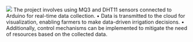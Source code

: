  <img src="https://www.google.com/imgres?imgurl=https%3A%2F%2Fwww.renkeer.com%2Fwp-content%2Fuploads%2F2022%2F08%2Fsmart-irrigation-tech.jpg&tbnid=NfCoSMpZnGnKiM&vet=12ahUKEwiU8e-3lrmDAxVwjWMGHSLFCCAQMyglegUIARCmAQ..i&imgrefurl=https%3A%2F%2Fwww.renkeer.com%2Fsmart-irrigation-technology-and-system%2F&docid=FDLlP8QtuEeMZM&w=700&h=397&q=IOT-based-Irrigation-Support-System&ved=2ahUKEwiU8e-3lrmDAxVwjWMGHSLFCCAQMyglegUIARCmAQ">
The project involves using MQ3 and DHT11 sensors connected to Arduino for
 real-time data collection.
 • Data is transmitted to the cloud for visualization, enabling farmers to make 
data-driven irrigation decisions.
 • Additionally, control mechanisms can be implemented to mitigate the need of 
resources based on the collected data.
